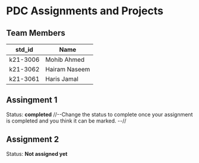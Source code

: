 # PDC Assignments and Projects
## Team Members
|std_id|Name|
|--------|-|
|k21-3006|Mohib Ahmed|
|k21-3062|Hairam Naseem|
|k21-3061|Haris Jamal|

## Assingment 1 ##
Status: **completed**
//--Change the status to complete once your assignment is completed and you think it can be marked. --//

## Assignment 2 ##
Status: **Not assigned yet**
